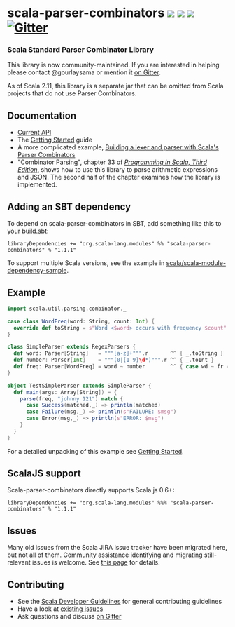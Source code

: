 # scala-parser-combinators [<img src="https://img.shields.io/travis/scala/scala-parser-combinators.svg"/>](https://travis-ci.org/scala/scala-parser-combinators) [<img src="https://img.shields.io/maven-central/v/org.scala-lang.modules/scala-parser-combinators_2.11.svg?label=latest%20release%20for%202.11"/>](http://search.maven.org/#search%7Cga%7C1%7Cg%3Aorg.scala-lang.modules%20a%3Ascala-parser-combinators_2.11) [<img src="https://img.shields.io/maven-central/v/org.scala-lang.modules/scala-parser-combinators_2.12.svg?label=latest%20release%20for%202.12"/>](http://search.maven.org/#search%7Cga%7C1%7Cg%3Aorg.scala-lang.modules%20a%3Ascala-parser-combinators_2.12) [![Gitter](https://badges.gitter.im/Join%20Chat.svg)](https://gitter.im/scala/scala-parser-combinators)

### Scala Standard Parser Combinator Library

This library is now community-maintained. If you are interested in helping please contact @gourlaysama or mention it [on Gitter](https://gitter.im/scala/scala-parser-combinators).

As of Scala 2.11, this library is a separate jar that can be omitted from Scala projects that do not use Parser Combinators.

## Documentation

 * [Current API](https://javadoc.io/page/org.scala-lang.modules/scala-parser-combinators_2.12/latest/scala/util/parsing/combinator/index.html)
 * The [Getting Started](docs/Getting_Started.md) guide
 * A more complicated example, [Building a lexer and parser with Scala's Parser Combinators](https://enear.github.io/2016/03/31/parser-combinators/)
 * "Combinator Parsing", chapter 33 of [_Programming in Scala, Third Edition_](http://www.artima.com/shop/programming_in_scala), shows how to use this library to parse arithmetic expressions and JSON. The second half of the chapter examines how the library is implemented.

## Adding an SBT dependency
To depend on scala-parser-combinators in SBT, add something like this to your build.sbt:

```
libraryDependencies += "org.scala-lang.modules" %% "scala-parser-combinators" % "1.1.1"
```

To support multiple Scala versions, see the example in [scala/scala-module-dependency-sample](https://github.com/scala/scala-module-dependency-sample).

## Example

```scala
import scala.util.parsing.combinator._

case class WordFreq(word: String, count: Int) {
  override def toString = s"Word <$word> occurs with frequency $count"
}

class SimpleParser extends RegexParsers {
  def word: Parser[String]   = """[a-z]+""".r       ^^ { _.toString }
  def number: Parser[Int]    = """(0|[1-9]\d*)""".r ^^ { _.toInt }
  def freq: Parser[WordFreq] = word ~ number        ^^ { case wd ~ fr => WordFreq(wd,fr) }
}

object TestSimpleParser extends SimpleParser {
  def main(args: Array[String]) = {
    parse(freq, "johnny 121") match {
      case Success(matched,_) => println(matched)
      case Failure(msg,_) => println(s"FAILURE: $msg")
      case Error(msg,_) => println(s"ERROR: $msg")
    }
  }
}
```

For a detailed unpacking of this example see
[Getting Started](docs/Getting_Started.md).

## ScalaJS support

Scala-parser-combinators directly supports Scala.js 0.6+:

```
libraryDependencies += "org.scala-lang.modules" %%% "scala-parser-combinators" % "1.1.1"
```

## Issues

Many old issues from the Scala JIRA issue tracker have been migrated
here, but not all of them. Community assistance identifying and
migrating still-relevant issues is welcome.  See [this
page](https://github.com/scala/scala-parser-combinators/issues/61) for
details.

## Contributing

 * See the [Scala Developer Guidelines](https://github.com/scala/scala/blob/2.13.x/CONTRIBUTING.md) for general contributing guidelines
 * Have a look at [existing issues](https://github.com/scala/scala-parser-combinators/issues)
 * Ask questions and discuss [on Gitter](https://gitter.im/scala/scala-parser-combinators)
